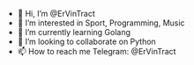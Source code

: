- 👋 Hi, I’m @ErVinTract
- 👀 I’m interested in Sport, Programming, Music
- 🌱 I’m currently learning Golang
- 💞️ I’m looking to collaborate on Python
- 📫 How to reach me Telegram: @ErVinTract

<!---
ErVinTract/ErVinTract is a ✨ special ✨ repository because its `README.md` (this file) appears on your GitHub profile.
You can click the Preview link to take a look at your changes.
--->
